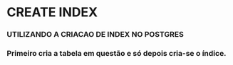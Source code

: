 # CREATE INDEX 
### UTILIZANDO A CRIACAO DE INDEX NO POSTGRES
### Primeiro cria a tabela em questão e só depois cria-se o índice.

